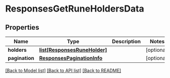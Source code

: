 # ResponsesGetRuneHoldersData

## Properties
Name | Type | Description | Notes
------------ | ------------- | ------------- | -------------
**holders** | [**list[ResponsesRuneHolder]**](ResponsesRuneHolder.md) |  | [optional] 
**pagination** | [**ResponsesPaginationInfo**](ResponsesPaginationInfo.md) |  | [optional] 

[[Back to Model list]](../README.md#documentation-for-models) [[Back to API list]](../README.md#documentation-for-api-endpoints) [[Back to README]](../README.md)

